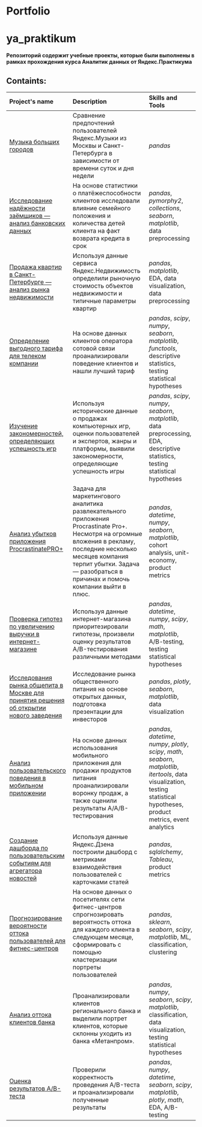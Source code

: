 # Portfolio
# ya_praktikum
**Репозиторий содержит учебные проекты, которые были выполнены в рамках прохождения курса Аналитик данных от Яндекс.Практикума**

## Containts:
| Project's name | Description | Skills and Tools | 
| :---------------------- | :---------------------- | :---------------------- |
| [Музыка больших городов](https://github.com/smetne/ya_praktikum/tree/master/big_cities_music) | Сравнение предпочтений пользователей Яндекс.Музыки из Москвы и Санкт-Петербурга в зависимости от времени суток и дня недели| *pandas* |
| [Исследование надёжности заёмщиков — анализ банковских данных](https://github.com/smetne/ya_praktikum/tree/master/the%20reliability%20of%20borrowers) | На основе статистики о платёжеспособности клиентов исследовали влияние семейного положения и количества детей клиента на факт возврата кредита в срок| *pandas*, *pymorphy2*, *collections*, *seaborn*, *matplotlib*, data preprocessing |
| [Продажа квартир в Санкт-Петербурге — анализ рынка недвижимости](https://github.com/smetne/ya_praktikum/tree/master/ads%20for%20the%20sale%20of%20apartments) | Используя данные сервиса Яндекс.Недвижимость определили рыночную стоимость объектов недвижимости и типичные параметры квартир| *pandas*, *matplotlib*, EDA, data visualization, data preprocessing |
| [Определение выгодного тарифа для телеком компании](https://github.com/smetne/ya_praktikum/tree/master/telecom) | На основе данных клиентов оператора сотовой связи проанализировали поведение клиентов и нашли лучший тариф| *pandas*, *scipy*, *numpy*, *seaborn*, *matplotlib*, *functools*, descriptive statistics,  testing statistical hypotheses |
| [Изучение закономерностей, определяющих успешность игр](https://github.com/smetne/ya_praktikum/tree/master/computer%20games%20market) | Используя исторические данные о продажах компьютерных игр, оценки пользователей и экспертов, жанры и платформы, выявили закономерности, определяющие успешность игры| *pandas*, *scipy*, *numpy*, *seaborn*, *matplotlib*, data preprocessing, EDA, descriptive statistics,  testing statistical hypotheses |
| [Анализ убытков приложения ProcrastinatePRO+](https://github.com/smetne/ya_praktikum/tree/master/business%20indicators) | Задача для маркетингового аналитика развлекательного приложения Procrastinate Pro+. Несмотря на огромные вложения в рекламу, последние несколько месяцев компания терпит убытки. Задача — разобраться в причинах и помочь компании выйти в плюс.| *pandas*, *datetime*, *numpy*, *seaborn*, *matplotlib*, cohort analysis, unit-economy, product metrics |
| [Проверка гипотез по увеличению выручки в интернет-магазине](https://github.com/smetne/ya_praktikum/tree/master/AB%20test%20results) | Используя данные интернет-магазина приоритезировали гипотезы, произвели оценку результатов A/B-тестирования различными методами| *pandas*, *datetime*, *numpy*, *scipy*, *math*, *matplotlib*, A/B-testing, testing statistical hypotheses |
| [Исследования рынка общепита в Москве для принятия решения об открытии нового заведения](https://github.com/smetne/ya_praktikum/tree/master/public%20catering) | Исследование рынка общественного питания на основе открытых данных, подготовка презентации для инвесторов| *pandas*, *plotly*, *seaborn*, *matplotlib*, data visualization |
| [Анализ пользовательского поведения в мобильном приложении](https://github.com/smetne/ya_praktikum/tree/master/users%20behavior) | На основе данных использования мобильного приложения для продажи продуктов питания проанализировали воронку продаж, а также оценили результаты A/A/B-тестирования| *pandas*, *datetime*, *numpy*, *plotly*, *scipy*, *math*, *seaborn*, *matplotlib*, *itertools*, data visualization, testing statistical hypotheses, product metrics, event analytics |
| [Создание дашборда по пользовательским событиям для агрегатора новостей](https://github.com/smetne/ya_praktikum/tree/master/automation) | Используя данные Яндекс.Дзена построили дашборд с метриками взаимодействия пользователей с карточками статей| *pandas*, *sqlalchemy*, *Tableau*,  product metrics |
| [Прогнозирование вероятности оттока пользователей для фитнес-центров](https://github.com/smetne/ya_praktikum/tree/master/customers_churn) | На основе данных о посетителях сети фитнес-центров спрогнозировать вероятность оттока для каждого клиента в следующем месяце, сформировать с помощью кластеризации портреты пользователей| *pandas*, *sklearn*, *seaborn*, *scipy*, *matplotlib*, ML, classification, clustering |
| [Анализ оттока клиентов банка](https://github.com/smetne/ya_praktikum/tree/master/bank_clients_churn) | Проанализировали клиентов регионального банка и выделили портрет клиентов, которые склонны уходить из банка «Метанпром». | *pandas*, *numpy*, *seaborn*, *scipy*, *matplotlib*, classification, data visualization, testing statistical hypotheses|
| [Оценка результатов A/B-теста](https://github.com/smetne/ya_praktikum/tree/master/evaluation%20of%20AB%20test%20results) | Проверили корректность проведения A/B-теста и проанализировали полученные результаты| *pandas*, *numpy*, *datetime*, *seaborn*, *scipy*, *matplotlib*, *plotly*, *math*, EDA, A/B-testing|
